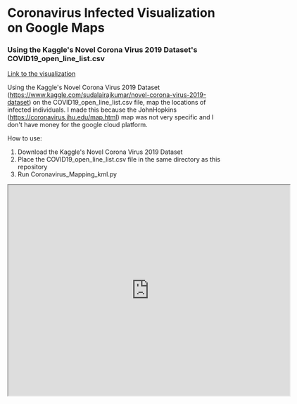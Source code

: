 # Coronavirus Infected Visualization on Google Maps 
### Using the Kaggle's Novel Corona Virus 2019 Dataset's COVID19_open_line_list.csv

[Link to the visualization](https://josephedradan.github.io/Coronavirus_Mapping_kml/)

Using the Kaggle's Novel Corona Virus 2019 Dataset (https://www.kaggle.com/sudalairajkumar/novel-corona-virus-2019-dataset) on the COVID19_open_line_list.csv file, map the locations of infected individuals.
I made this because the JohnHopkins (https://coronavirus.jhu.edu/map.html) map was not very specific and I don't have money for the google cloud platform.

How to use:
1. Download the Kaggle's Novel Corona Virus 2019 Dataset
2. Place the COVID19_open_line_list.csv file in the same directory as this repository
3. Run Coronavirus_Mapping_kml.py

<iframe src="https://www.google.com/maps/d/embed?mid=1ohBdb42Q5zrpkFQYuJaOB5DOPlWR5nL2&hl=en" width="640" height="480"></iframe>
